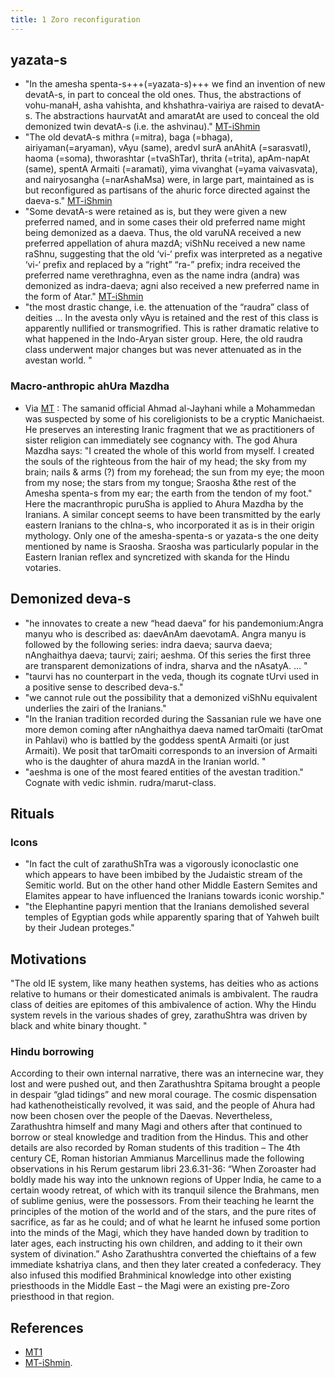 ```yaml
---
title: 1 Zoro reconfiguration
---
```


## yazata-s

- "In the amesha spenta-s+++(=yazata-s)+++ we find an invention of new devatA-s, in part to conceal the old ones. Thus, the abstractions of vohu-manaH, asha vahishta, and khshathra-vairiya are raised to devatA-s. The abstractions haurvatAt and amaratAt are used to conceal the old demonized twin devatA-s (i.e. the ashvinau)." [MT-iShmin](https://manasataramgini.wordpress.com/2012/07/02/ishmin-and-the-raudra-devata-s/)
- "The old devatA-s mithra (=mitra), baga (=bhaga), airiyaman(=aryaman), vAyu (same), aredvI surA anAhitA (=sarasvatI), haoma (=soma), thworashtar (=tvaShTar), thrita (=trita), apAm-napAt (same), spentA Armaiti (=aramati), yima vivanghat (=yama vaivasvata), and nairyosangha (=narAshaMsa) were, in large part, maintained as is but reconfigured as partisans of the ahuric force directed against the daeva-s." [MT-iShmin](https://manasataramgini.wordpress.com/2012/07/02/ishmin-and-the-raudra-devata-s/)
- "Some devatA-s were retained as is, but they were given a new preferred named, and in some cases their old preferred name might being demonized as a daeva. Thus, the old varuNA received a new preferred appellation of ahura mazdA; viShNu received a new name raShnu, suggesting that the old ‘vi-‘ prefix was interpreted as a negative ‘vi-‘ prefix and replaced by a “right” “ra-” prefix; indra received the preferred name verethraghna, even as the name indra (andra) was demonized as indra-daeva; agni also received a new preferred name in the form of Atar." [MT-iShmin](https://manasataramgini.wordpress.com/2012/07/02/ishmin-and-the-raudra-devata-s/)
- "the most drastic change, i.e. the attenuation of the “raudra” class of deities ... In the avesta only vAyu is retained and the rest of this class is apparently nullified or transmogrified. This is rather dramatic relative to what happened in the Indo-Aryan sister group. Here, the old raudra class underwent major changes but was never attenuated as in the avestan world. "

### Macro-anthropic ahUra Mazdha
- Via [MT](https://twitter.com/blog_supplement/status/1269478270384386049) : The samanid official Ahmad al-Jayhani  while a Mohammedan was suspected by some of his coreligionists to be a cryptic Manichaeist. He preserves an interesting Iranic fragment that we as practitioners of sister religion can immediately see cognancy with. The god Ahura Mazdha says: "I created the whole of this world from myself. I created the souls of the righteous from the hair of my head; the sky from my brain; nails & arms (?) from my forehead; the sun from my eye; the moon from my nose; the stars from my tongue; Sraosha &the rest of the Amesha spenta-s from my ear; the earth from the tendon of my foot." Here the macranthropic puruSha is applied to Ahura Mazdha by the Iranians. A similar concept seems to have been transmitted by the early eastern Iranians to the chIna-s, who incorporated it as is in their origin mythology. Only one of the amesha-spenta-s or yazata-s the one deity mentioned by name is Sraosha. Sraosha was particularly popular in the Eastern Iranian reflex and syncretized with skanda for the Hindu votaries. 

## Demonized deva-s

- "he innovates to create a new “head daeva” for his pandemonium:Angra manyu who is described as: daevAnAm daevotamA. Angra manyu is followed by the following series: indra daeva; saurva daeva; nAnghaithya daeva; taurvi; zairi; aeshma. Of this series the first three are transparent demonizations of indra, sharva and the nAsatyA. ... "
- "taurvi has no counterpart in the veda, though its cognate tUrvi used in a positive sense to described deva-s."
- "we cannot rule out the possibility that a demonized viShNu equivalent underlies the zairi of the Iranians." 
- "In the Iranian tradition recorded during the Sassanian rule we have one more demon coming after nAnghaithya daeva named tarOmaiti (tarOmat in Pahlavi) who is battled by the goddess spentA Armaiti (or just Armaiti). We posit that tarOmaiti corresponds to an inversion of Armaiti who is the daughter of ahura mazdA in the Iranian world. "
- "aeshma is one of the most feared entities of the avestan tradition." Cognate with vedic ishmin. rudra/marut-class.

## Rituals
### Icons
- "In fact the cult of zarathuShTra was a vigorously iconoclastic one which appears to have been imbibed by the Judaistic stream of the Semitic world. But on the other hand other Middle Eastern Semites and Elamites appear to have influenced the Iranians towards iconic worship."
- "the Elephantine papyri mention that the Iranians demolished several temples of Egyptian gods while apparently sparing that of Yahweh built by their Judean proteges."

## Motivations
"The old IE system, like many heathen systems, has deities who as actions relative to humans or their domesticated animals is ambivalent. The raudra class of deities are epitomes of this ambivalence of action. Why the Hindu system revels in the various shades of grey, zarathuShtra was driven by black and white binary thought. "

### Hindu borrowing
According to their own internal narrative, there was an internecine war, they lost and were pushed out, and then Zarathushtra Spitama brought a people in despair “glad tidings” and new moral courage. The cosmic dispensation had kathenotheistically revolved, it was said, and the people of Ahura had now been chosen over the people of the Daevas. Nevertheless, Zarathushtra himself and many Magi and others after that continued to borrow or steal knowledge and tradition from the Hindus. This and other details are also recorded by Roman students of this tradition – The 4th century CE, Roman historian Ammianus Marcellinus made the following observations in his Rerum gestarum libri 23.6.31-36: “When Zoroaster had boldly made his way into the unknown regions of Upper India, he came to a certain woody retreat, of which with its tranquil silence the Brahmans, men of sublime genius, were the possessors. From their teaching he learnt the principles of the motion of the world and of the stars, and the pure rites of sacrifice, as far as he could; and of what he learnt he infused some portion into the minds of the Magi, which they have handed down by tradition to later ages, each instructing his own children, and adding to it their own system of divination.” Asho Zarathushtra converted the chieftains of a few immediate kshatriya clans, and then they later created a confederacy. They also infused this modified Brahminical knowledge into other existing priesthoods in the Middle East – the Magi were an existing pre-Zoro priesthood in that region.


## References
- [MT1](https://manasataramgini.wordpress.com/2008/12/26/iranian-miscellany/)
- [MT-iShmin](https://manasataramgini.wordpress.com/2012/07/02/ishmin-and-the-raudra-devata-s/).
